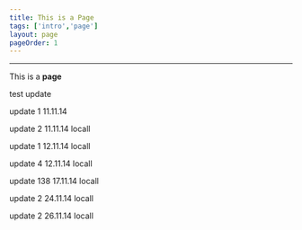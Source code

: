 ```yaml
---
title: This is a Page
tags: ['intro','page']
layout: page
pageOrder: 1
---
```

****
This is a **page**

test update

update 1 11.11.14

update 2 11.11.14 locall

update 1 12.11.14 locall

update 4 12.11.14 locall

update 138 17.11.14 locall

update 2 24.11.14 locall

update 2 26.11.14 locall
